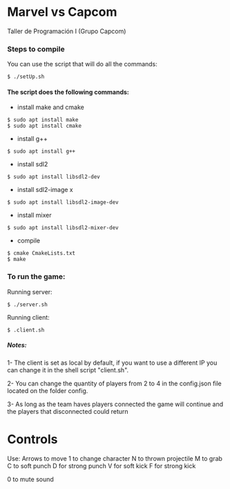 # Marvel vs Capcom
Taller de Programación I (Grupo Capcom)

### Steps to compile
You can use the script that will do all the commands:
```
$ ./setUp.sh
```
#### The script does the following commands:
- install make and cmake 
```
$ sudo apt install make 
$ sudo apt install cmake
```
- install g++
```
$ sudo apt install g++
``` 
- install sdl2 
```
$ sudo apt install libsdl2-dev
```
- install sdl2-image x
```
$ sudo apt install libsdl2-image-dev
```
- install mixer 
```
$ sudo apt install libsdl2-mixer-dev
```
- compile 
```
$ cmake CmakeLists.txt
$ make
```

### To run the game:



Running server: 
```
$ ./server.sh
```
Running client:
```
$ .client.sh 
```
##### Notes: 
1- The client is set as local by default, if you want to use a different IP you can change it in the shell script "client.sh".

2- You can change the quantity of players from 2 to 4 in the config.json file located on the folder config.

3- As long as the team haves players connected the game will continue and the players that disconnected could return


# Controls
Use:
Arrows to move
1 to change character
N to thrown projectile
M to grab
C to soft punch
D for strong punch
V for soft kick
F for strong kick

0 to mute sound



